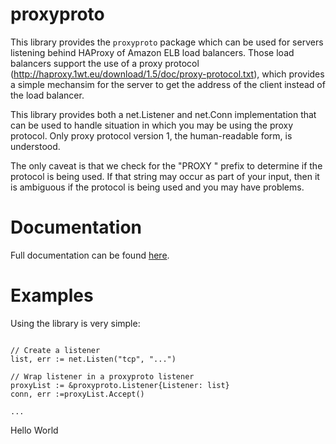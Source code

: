 # proxyproto

This library provides the `proxyproto` package which can be used for servers
listening behind HAProxy of Amazon ELB load balancers. Those load balancers
support the use of a proxy protocol (http://haproxy.1wt.eu/download/1.5/doc/proxy-protocol.txt),
which provides a simple mechansim for the server to get the address of the client
instead of the load balancer.

This library provides both a net.Listener and net.Conn implementation that
can be used to handle situation in which you may be using the proxy protocol.
Only proxy protocol version 1, the human-readable form, is understood.

The only caveat is that we check for the "PROXY " prefix to determine if the protocol
is being used. If that string may occur as part of your input, then it is ambiguous
if the protocol is being used and you may have problems.

# Documentation

Full documentation can be found [here](http://godoc.org/github.com/armon/go-proxyproto).

# Examples

Using the library is very simple:

```

// Create a listener
list, err := net.Listen("tcp", "...")

// Wrap listener in a proxyproto listener
proxyList := &proxyproto.Listener{Listener: list}
conn, err :=proxyList.Accept()

...
```

Hello World
